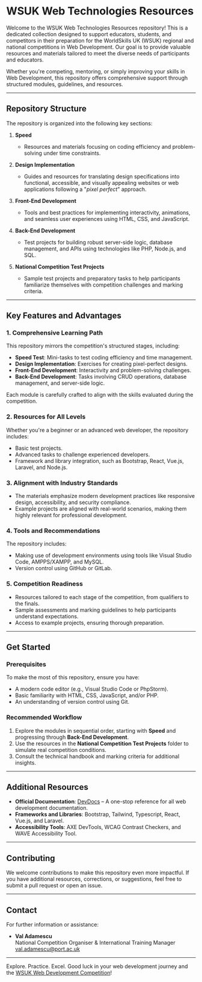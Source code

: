 # WSUK Web Technologies Resources
Welcome to the WSUK Web Technologies Resources repository! This is a dedicated collection designed to support educators, students, and competitors in their preparation for the WorldSkills UK (WSUK) regional and national competitions in Web Development. Our goal is to provide valuable resources and materials tailored to meet the diverse needs of participants and educators.

Whether you're competing, mentoring, or simply improving your skills in Web Development, this repository offers comprehensive support through structured modules, guidelines, and resources.

---

## Repository Structure

The repository is organized into the following key sections:

1. **Speed**
   - Resources and materials focusing on coding efficiency and problem-solving under time constraints.

2. **Design Implementation**
   - Guides and resources for translating design specifications into functional, accessible, and visually appealing websites or web applications following a "_pixel perfect_" approach.

3. **Front-End Development**
   - Tools and best practices for implementing interactivity, animations, and seamless user experiences using HTML, CSS, and JavaScript.

4. **Back-End Development**
   - Test projects for building robust server-side logic, database management, and APIs using technologies like PHP, Node.js, and SQL.

5. **National Competition Test Projects**
   - Sample test projects and preparatory tasks to help participants familiarize themselves with competition challenges and marking criteria.

---

## Key Features and Advantages

### 1. **Comprehensive Learning Path**
This repository mirrors the competition's structured stages, including:
   - **Speed Test**: Mini-tasks to test coding efficiency and time management.
   - **Design Implementation**: Exercises for creating pixel-perfect designs.
   - **Front-End Development**: Interactivity and problem-solving challenges.
   - **Back-End Development**: Tasks involving CRUD operations, database management, and server-side logic.

Each module is carefully crafted to align with the skills evaluated during the competition.

### 2. **Resources for All Levels**
Whether you're a beginner or an advanced web developer, the repository includes:
   - Basic test projects.
   - Advanced tasks to challenge experienced developers.
   - Framework and library integration, such as Bootstrap, React, Vue.js, Laravel, and Node.js.

### 3. **Alignment with Industry Standards**
   - The materials emphasize modern development practices like responsive design, accessibility, and security compliance.
   - Example projects are aligned with real-world scenarios, making them highly relevant for professional development.

### 4. **Tools and Recommendations**
The repository includes:
   - Making use of development environments using tools like Visual Studio Code, AMPPS/XAMPP, and MySQL.
   - Version control using GitHub or GitLab.

### 5. **Competition Readiness**
   - Resources tailored to each stage of the competition, from qualifiers to the finals.
   - Sample assessments and marking guidelines to help participants understand expectations.
   - Access to example projects, ensuring thorough preparation.
   - ---

## Get Started

### Prerequisites
To make the most of this repository, ensure you have:
- A modern code editor (e.g., Visual Studio Code or PhpStorm).
- Basic familiarity with HTML, CSS, JavaScript, and/or PHP.
- An understanding of version control using Git.

### Recommended Workflow
1. Explore the modules in sequential order, starting with **Speed** and progressing through **Back-End Development**.
2. Use the resources in the **National Competition Test Projects** folder to simulate real competition conditions.
3. Consult the technical handbook and marking criteria for additional insights.

---
## Additional Resources

- **Official Documentation**: [DevDocs](https://devdocs.io/) – A one-stop reference for all web development documentation.
- **Frameworks and Libraries**: Bootstrap, Tailwind, Typescript, React, Vue.js, and Laravel.
- **Accessibility Tools**: AXE DevTools, WCAG Contrast Checkers, and WAVE Accessibility Tool.

---

## Contributing

We welcome contributions to make this repository even more impactful. If you have additional resources, corrections, or suggestions, feel free to submit a pull request or open an issue.

---

## Contact

For further information or assistance:
- **Val Adamescu**  
  National Competition Organiser & International Training Manager  
  [val.adamescu@port.ac.uk](mailto:val.adamescu@port.ac.uk)

---

Explore. Practice. Excel. Good luck in your web development journey and the [WSUK Web Development Competition](https://www.worldskillsuk.org/competitions/web-development/)!